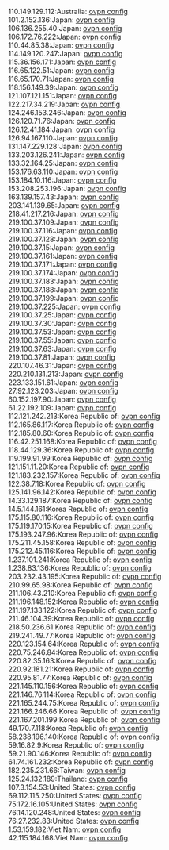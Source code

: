 110.149.129.112:Australia: [ovpn config](vpn/110_149_129_112.ovpn)  
101.2.152.136:Japan: [ovpn config](vpn/101_2_152_136.ovpn)  
106.136.255.40:Japan: [ovpn config](vpn/106_136_255_40.ovpn)  
106.172.76.222:Japan: [ovpn config](vpn/106_172_76_222.ovpn)  
110.44.85.38:Japan: [ovpn config](vpn/110_44_85_38.ovpn)  
114.149.120.247:Japan: [ovpn config](vpn/114_149_120_247.ovpn)  
115.36.156.171:Japan: [ovpn config](vpn/115_36_156_171.ovpn)  
116.65.122.51:Japan: [ovpn config](vpn/116_65_122_51.ovpn)  
116.65.170.71:Japan: [ovpn config](vpn/116_65_170_71.ovpn)  
118.156.149.39:Japan: [ovpn config](vpn/118_156_149_39.ovpn)  
121.107.121.151:Japan: [ovpn config](vpn/121_107_121_151.ovpn)  
122.217.34.219:Japan: [ovpn config](vpn/122_217_34_219.ovpn)  
124.246.153.246:Japan: [ovpn config](vpn/124_246_153_246.ovpn)  
126.120.71.76:Japan: [ovpn config](vpn/126_120_71_76.ovpn)  
126.12.41.184:Japan: [ovpn config](vpn/126_12_41_184.ovpn)  
126.94.167.110:Japan: [ovpn config](vpn/126_94_167_110.ovpn)  
131.147.229.128:Japan: [ovpn config](vpn/131_147_229_128.ovpn)  
133.203.126.241:Japan: [ovpn config](vpn/133_203_126_241.ovpn)  
133.32.164.25:Japan: [ovpn config](vpn/133_32_164_25.ovpn)  
153.176.63.110:Japan: [ovpn config](vpn/153_176_63_110.ovpn)  
153.184.10.116:Japan: [ovpn config](vpn/153_184_10_116.ovpn)  
153.208.253.196:Japan: [ovpn config](vpn/153_208_253_196.ovpn)  
163.139.157.43:Japan: [ovpn config](vpn/163_139_157_43.ovpn)  
203.141.139.65:Japan: [ovpn config](vpn/203_141_139_65.ovpn)  
218.41.217.216:Japan: [ovpn config](vpn/218_41_217_216.ovpn)  
219.100.37.109:Japan: [ovpn config](vpn/219_100_37_109.ovpn)  
219.100.37.116:Japan: [ovpn config](vpn/219_100_37_116.ovpn)  
219.100.37.128:Japan: [ovpn config](vpn/219_100_37_128.ovpn)  
219.100.37.15:Japan: [ovpn config](vpn/219_100_37_15.ovpn)  
219.100.37.161:Japan: [ovpn config](vpn/219_100_37_161.ovpn)  
219.100.37.171:Japan: [ovpn config](vpn/219_100_37_171.ovpn)  
219.100.37.174:Japan: [ovpn config](vpn/219_100_37_174.ovpn)  
219.100.37.183:Japan: [ovpn config](vpn/219_100_37_183.ovpn)  
219.100.37.188:Japan: [ovpn config](vpn/219_100_37_188.ovpn)  
219.100.37.199:Japan: [ovpn config](vpn/219_100_37_199.ovpn)  
219.100.37.225:Japan: [ovpn config](vpn/219_100_37_225.ovpn)  
219.100.37.25:Japan: [ovpn config](vpn/219_100_37_25.ovpn)  
219.100.37.30:Japan: [ovpn config](vpn/219_100_37_30.ovpn)  
219.100.37.53:Japan: [ovpn config](vpn/219_100_37_53.ovpn)  
219.100.37.55:Japan: [ovpn config](vpn/219_100_37_55.ovpn)  
219.100.37.63:Japan: [ovpn config](vpn/219_100_37_63.ovpn)  
219.100.37.81:Japan: [ovpn config](vpn/219_100_37_81.ovpn)  
220.107.46.31:Japan: [ovpn config](vpn/220_107_46_31.ovpn)  
220.210.131.213:Japan: [ovpn config](vpn/220_210_131_213.ovpn)  
223.133.151.61:Japan: [ovpn config](vpn/223_133_151_61.ovpn)  
27.92.123.203:Japan: [ovpn config](vpn/27_92_123_203.ovpn)  
60.152.197.90:Japan: [ovpn config](vpn/60_152_197_90.ovpn)  
61.22.192.109:Japan: [ovpn config](vpn/61_22_192_109.ovpn)  
112.121.242.213:Korea Republic of: [ovpn config](vpn/112_121_242_213.ovpn)  
112.165.86.117:Korea Republic of: [ovpn config](vpn/112_165_86_117.ovpn)  
112.185.80.60:Korea Republic of: [ovpn config](vpn/112_185_80_60.ovpn)  
116.42.251.168:Korea Republic of: [ovpn config](vpn/116_42_251_168.ovpn)  
118.44.129.36:Korea Republic of: [ovpn config](vpn/118_44_129_36.ovpn)  
119.199.91.99:Korea Republic of: [ovpn config](vpn/119_199_91_99.ovpn)  
121.151.11.20:Korea Republic of: [ovpn config](vpn/121_151_11_20.ovpn)  
121.183.232.157:Korea Republic of: [ovpn config](vpn/121_183_232_157.ovpn)  
122.38.7.18:Korea Republic of: [ovpn config](vpn/122_38_7_18.ovpn)  
125.141.96.142:Korea Republic of: [ovpn config](vpn/125_141_96_142.ovpn)  
14.33.129.187:Korea Republic of: [ovpn config](vpn/14_33_129_187.ovpn)  
14.5.144.161:Korea Republic of: [ovpn config](vpn/14_5_144_161.ovpn)  
175.115.80.116:Korea Republic of: [ovpn config](vpn/175_115_80_116.ovpn)  
175.119.170.15:Korea Republic of: [ovpn config](vpn/175_119_170_15.ovpn)  
175.193.247.96:Korea Republic of: [ovpn config](vpn/175_193_247_96.ovpn)  
175.211.45.158:Korea Republic of: [ovpn config](vpn/175_211_45_158.ovpn)  
175.212.45.116:Korea Republic of: [ovpn config](vpn/175_212_45_116.ovpn)  
1.237.101.241:Korea Republic of: [ovpn config](vpn/1_237_101_241.ovpn)  
1.238.83.136:Korea Republic of: [ovpn config](vpn/1_238_83_136.ovpn)  
203.232.43.195:Korea Republic of: [ovpn config](vpn/203_232_43_195.ovpn)  
210.99.65.98:Korea Republic of: [ovpn config](vpn/210_99_65_98.ovpn)  
211.106.43.210:Korea Republic of: [ovpn config](vpn/211_106_43_210.ovpn)  
211.196.148.152:Korea Republic of: [ovpn config](vpn/211_196_148_152.ovpn)  
211.197.133.122:Korea Republic of: [ovpn config](vpn/211_197_133_122.ovpn)  
211.46.104.39:Korea Republic of: [ovpn config](vpn/211_46_104_39.ovpn)  
218.50.236.61:Korea Republic of: [ovpn config](vpn/218_50_236_61.ovpn)  
219.241.49.77:Korea Republic of: [ovpn config](vpn/219_241_49_77.ovpn)  
220.123.154.64:Korea Republic of: [ovpn config](vpn/220_123_154_64.ovpn)  
220.75.246.84:Korea Republic of: [ovpn config](vpn/220_75_246_84.ovpn)  
220.82.35.163:Korea Republic of: [ovpn config](vpn/220_82_35_163.ovpn)  
220.92.181.21:Korea Republic of: [ovpn config](vpn/220_92_181_21.ovpn)  
220.95.81.77:Korea Republic of: [ovpn config](vpn/220_95_81_77.ovpn)  
221.145.110.156:Korea Republic of: [ovpn config](vpn/221_145_110_156.ovpn)  
221.146.76.114:Korea Republic of: [ovpn config](vpn/221_146_76_114.ovpn)  
221.165.244.75:Korea Republic of: [ovpn config](vpn/221_165_244_75.ovpn)  
221.166.246.66:Korea Republic of: [ovpn config](vpn/221_166_246_66.ovpn)  
221.167.201.199:Korea Republic of: [ovpn config](vpn/221_167_201_199.ovpn)  
49.170.7.118:Korea Republic of: [ovpn config](vpn/49_170_7_118.ovpn)  
58.238.196.140:Korea Republic of: [ovpn config](vpn/58_238_196_140.ovpn)  
59.16.82.9:Korea Republic of: [ovpn config](vpn/59_16_82_9.ovpn)  
59.21.90.146:Korea Republic of: [ovpn config](vpn/59_21_90_146.ovpn)  
61.74.161.232:Korea Republic of: [ovpn config](vpn/61_74_161_232.ovpn)  
182.235.231.66:Taiwan: [ovpn config](vpn/182_235_231_66.ovpn)  
125.24.132.189:Thailand: [ovpn config](vpn/125_24_132_189.ovpn)  
107.3.154.53:United States: [ovpn config](vpn/107_3_154_53.ovpn)  
69.112.115.250:United States: [ovpn config](vpn/69_112_115_250.ovpn)  
75.172.16.105:United States: [ovpn config](vpn/75_172_16_105.ovpn)  
76.14.120.248:United States: [ovpn config](vpn/76_14_120_248.ovpn)  
76.27.232.83:United States: [ovpn config](vpn/76_27_232_83.ovpn)  
1.53.159.182:Viet Nam: [ovpn config](vpn/1_53_159_182.ovpn)  
42.115.184.168:Viet Nam: [ovpn config](vpn/42_115_184_168.ovpn)  
